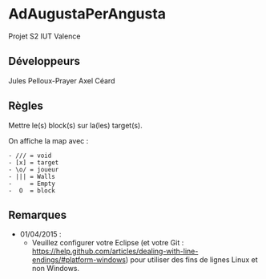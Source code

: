 # AdAugustaPerAngusta

Projet S2 IUT Valence

## Développeurs
Jules Pelloux-Prayer
Axel Céard

## Règles
Mettre le(s) block(s) sur la(les) target(s).

On affiche la map avec :

    - /// = void
    - [x] = target
    - \o/ = joueur
    - ||| = Walls
    -     = Empty
    -  O  = block
                       
                       
## Remarques

- 01/04/2015 :
    - Veuillez configurer votre Eclipse (et votre Git : https://help.github.com/articles/dealing-with-line-endings/#platform-windows) pour utiliser des fins de lignes Linux et non Windows.
